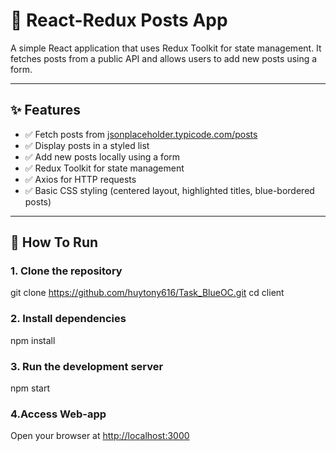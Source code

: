 # 📘 React-Redux Posts App

A simple React application that uses Redux Toolkit for state management. It fetches posts from a public API and allows users to add new posts using a form.

---

## ✨ Features

- ✅ Fetch posts from [jsonplaceholder.typicode.com/posts](https://jsonplaceholder.typicode.com/posts)
- ✅ Display posts in a styled list
- ✅ Add new posts locally using a form
- ✅ Redux Toolkit for state management
- ✅ Axios for HTTP requests
- ✅ Basic CSS styling (centered layout, highlighted titles, blue-bordered posts)

---

## 🚀 How To Run

### 1. Clone the repository

git clone https://github.com/huytony616/Task_BlueOC.git
cd client

### 2. Install dependencies

npm install

### 3. Run the development server

npm start

### **4.Access Web-app**

Open your browser at [http://localhost:3000](http://localhost:3000)
